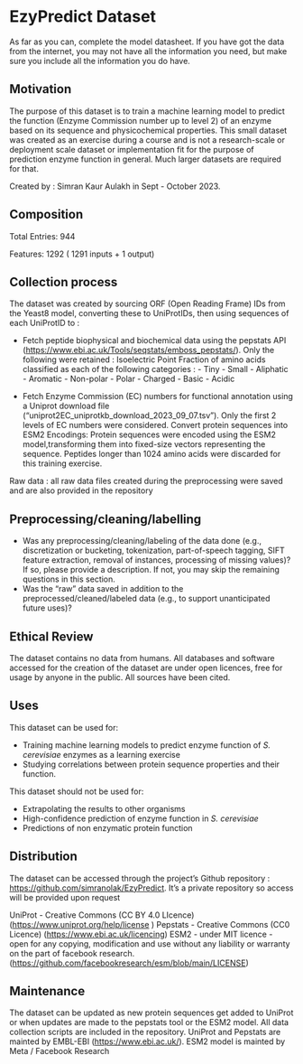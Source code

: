 # EzyPredict Dataset

As far as you can, complete the model datasheet. If you have got the data from the internet, you may not have all the information you need, but make sure you include all the information you do have. 

## Motivation

The purpose of this dataset is to train a machine learning model to predict the function (Enzyme Commission number up to level 2) of an enzyme based on its sequence and physicochemical properties. This small dataset was created as an exercise during a course and is not a research-scale or deployment scale dataset or implementation fit for the purpose of prediction enzyme function in general. Much larger datasets are required for that.

Created by : Simran Kaur Aulakh in Sept - October 2023.
 
## Composition

Total Entries: 944

Features: 1292 ( 1291 inputs + 1 output)

## Collection process

The dataset was created by sourcing ORF (Open Reading Frame) IDs from the Yeast8 model, converting these to UniProtIDs, then using sequences of each UniProtID to : 

-   Fetch peptide biophysical and biochemical data using the pepstats API (https://www.ebi.ac.uk/Tools/seqstats/emboss_pepstats/). Only the following were retained : 
        Isoelectric Point
        Fraction of amino acids classified as each of the following categories : 
        - Tiny
        - Small
        - Aliphatic
        - Aromatic
        - Non-polar
        - Polar
        - Charged
        - Basic
        - Acidic

-   Fetch Enzyme Commission (EC) numbers for functional annotation using a Uniprot download file (“uniprot2EC_uniprotkb_download_2023_09_07.tsv”). Only the first 2 levels of EC numbers were considered.
Convert protein sequences into ESM2 Encodings: Protein sequences were encoded using the ESM2 model,transforming them into fixed-size vectors representing the sequence. Peptides longer than 1024 amino acids were discarded for this training exercise.

Raw data : all raw data files created during the preprocessing were saved and are also provided in the repository

## Preprocessing/cleaning/labelling

- Was any preprocessing/cleaning/labeling of the data done (e.g., discretization or bucketing, tokenization, part-of-speech tagging, SIFT feature extraction, removal of instances, processing of missing values)? If so, please provide a description. If not, you may skip the remaining questions in this section. 
- Was the “raw” data saved in addition to the preprocessed/cleaned/labeled data (e.g., to support unanticipated future uses)? 

## Ethical Review
 The dataset contains no data from humans.
All databases and software accessed for the creation of the dataset are under open licences, free for usage by anyone in the public. All sources have been cited.


## Uses

This dataset can be used for:
- Training machine learning models to predict enzyme function of _S. cerevisiae_  enzymes as a learning exercise
- Studying correlations between protein sequence properties and their function.

This dataset should not be used for:
- Extrapolating the results to other organisms
- High-confidence prediction of enzyme function in _S. cerevisiae_ 
- Predictions of non enzymatic protein function


## Distribution

The dataset can be accessed through the project’s Github repository : https://github.com/simranolak/EzyPredict. It’s a private repository so access will be provided upon request

UniProt - Creative Commons (CC BY 4.0 LIcence)  (https://www.uniprot.org/help/license )
Pepstats - Creative Commons (CC0 Licence)  (https://www.ebi.ac.uk/licencing) 
ESM2 - under MIT licence - open for any copying, modification and use without any liability or warranty on the part of facebook research. (https://github.com/facebookresearch/esm/blob/main/LICENSE) 

## Maintenance

The dataset can be updated as new protein sequences get added to UniProt or when updates are made to the pepstats tool or the ESM2 model.
All data collection scripts are included in the repository. 
UniProt and Pepstats are mainted by EMBL-EBI (https://www.ebi.ac.uk/).
ESM2 model is mainted by Meta / Facebook Research
